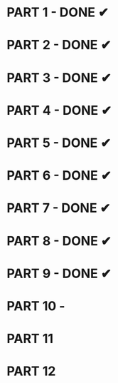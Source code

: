 # PART 1 - DONE ✔
# PART 2 - DONE ✔
# PART 3 - DONE ✔
# PART 4 - DONE ✔
# PART 5 - DONE ✔
# PART 6 - DONE ✔
# PART 7 - DONE ✔
# PART 8 - DONE ✔
# PART 9 - DONE ✔
# PART 10  -
# PART 11
# PART 12

